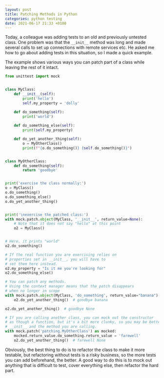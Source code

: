 ```yaml
---
layout: post
title: Patching Methods in Python
categories: python testing
date: 2021-06-17 21:33 +0100
---
```

Today, a colleague was adding tests to an old and previously untested class.
One problem was that the `__init__` method was long and made several 
calls to set up connections with remote services etc.  He asked me how
to go about adding tests in this situation, so I made a quick example.

The example shows various ways you can patch part of a class while
leaving the rest of it intact.

```python
from unittest import mock


class MyClass:
    def __init__(self):
        print('hello')
        self.my_property = 'dolly'

    def do_something(self):
        print('world')
        
    def do_something_else(self):
        print(self.my_property)

    def do_yet_another_thing(self):
        o = MyOtherClass()
        print(f"{o.do_something()} {self.do_something()}")


class MyOtherClass:
    def do_something(self):
        return 'goodbye'


print('exercise the class normally:')
o = MyClass()
o.do_something()
o.do_something_else()
o.do_yet_another_thing()


print('\nexercise the patched class:')
with mock.patch.object(MyClass, '__init__', return_value=None):
    # Note that it does not say "hello" at this point
    o2 = MyClass()


# Here, it prints "world"
o2.do_something()

# If the real function you are exercising relies on
# properties set in __init__, you will have to
# set them here instead.
o2.my_property = "Is it me you're looking for"
o2.do_something_else()

# You can patch any methods.
# Using the context manager means that the patch disappears
# when no longer in scope
with mock.patch.object(MyClass, 'do_something', return_value="banana"):
    o2.do_yet_another_thing()  # goodbye banana

o2.do_yet_another_thing()  # goodbye None

# If you are calling another class, you can mock out the constructor
# as though a function, but it's a bit more clunky, so you may be better off patching the 
# __init__ and the method you are calling.
with mock.patch('patching.MyOtherClass') as mocked:
    mocked.return_value.do_something.return_value = 'farewell'
    o2.do_yet_another_thing()  # farewell None

```

Obviously, the best thing to do is to refactor the class to make it more
testable, but refactoring without tests is a risky business, so the more
tests you can add beforehand, the better.  A good way to do this is to mock 
out anything that is difficult to test, cover everything else, then 
refactor the hard part.
